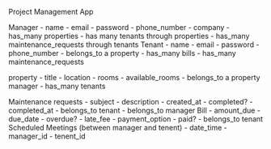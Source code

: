 Project Management App

Manager
	- name
	- email
	- password
	- phone_number
	- company
	- has_many properties
	- has many tenants through properties
	- has_many maintenance_requests through tenants
Tenant
	- name
	- email
	- password
	- phone_number
	- belongs_to a property
	- has_many bills
	- has_many maintenance_requests

property
	- title
	- location
	- rooms
	- available_rooms
	- belongs_to a property manager
	- has_many tenants
<!-- account
	- manager_id
	- tenent_id
	- property_id
	- bills
	- service_requests -->
Maintenance requests
	- subject
	- description
	- created_at
	- completed?
	- completed_at
	- belongs_to tenant
	- belongs_to manager
Bill
	- amount_due
	- due_date
	- overdue?
	- late_fee
	- payment_option
	- paid?
	- belongs_to tenant
Scheduled Meetings (between manager and tenent)
	- date_time
	- manager_id
	- tenent_id
